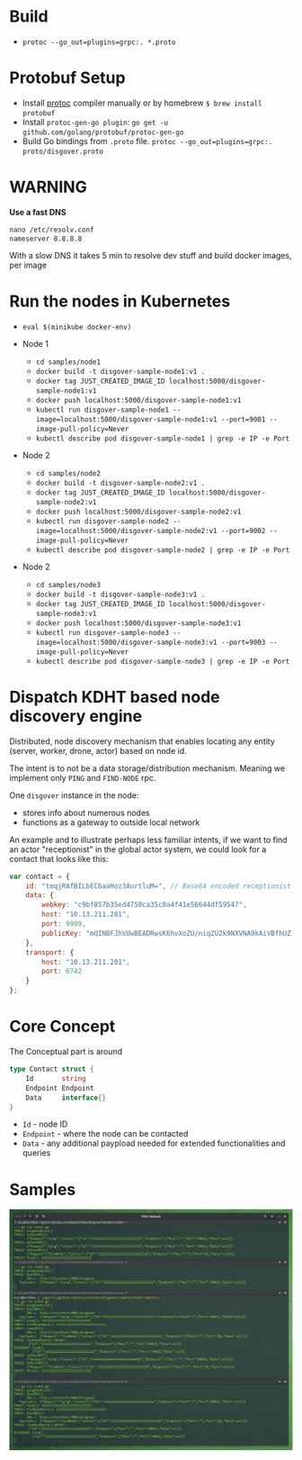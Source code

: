 # Build
- `protoc --go_out=plugins=grpc:. *.proto`

# Protobuf Setup
- Install [protoc](https://github.com/google/protobuf/releases) compiler manually or by homebrew `$ brew install protobuf`
- Install `protoc-gen-go plugin`: `go get -u github.com/golang/protobuf/protoc-gen-go`
- Build Go bindings from `.proto` file. `protoc --go_out=plugins=grpc:. proto/disgover.proto`

# WARNING
__Use a fast DNS__
```shell
nano /etc/resolv.conf
nameserver 8.8.8.8
```
With a slow DNS it takes 5 min to resolve dev stuff and build docker images, per image


# Run the nodes in Kubernetes
- `eval $(minikube docker-env)`
- Node 1
    - `cd samples/node1`
    - `docker build -t disgover-sample-node1:v1 .`
    - `docker tag JUST_CREATED_IMAGE_ID localhost:5000/disgover-sample-node1:v1`
    - `docker push localhost:5000/disgover-sample-node1:v1`
    - `kubectl run disgover-sample-node1 --image=localhost:5000/disgover-sample-node1:v1 --port=9001 --image-pull-policy=Never`
    - `kubectl describe pod disgover-sample-node1 | grep -e IP -e Port`

- Node 2
    - `cd samples/node2`
    - `docker build -t disgover-sample-node2:v1 .`
    - `docker tag JUST_CREATED_IMAGE_ID localhost:5000/disgover-sample-node2:v1`
    - `docker push localhost:5000/disgover-sample-node2:v1`
    - `kubectl run disgover-sample-node2 --image=localhost:5000/disgover-sample-node2:v1 --port=9002 --image-pull-policy=Never`
    - `kubectl describe pod disgover-sample-node2 | grep -e IP -e Port`

- Node 2
    - `cd samples/node3`
    - `docker build -t disgover-sample-node3:v1 .`
    - `docker tag JUST_CREATED_IMAGE_ID localhost:5000/disgover-sample-node3:v1`
    - `docker push localhost:5000/disgover-sample-node3:v1`
    - `kubectl run disgover-sample-node3 --image=localhost:5000/disgover-sample-node3:v1 --port=9003 --image-pull-policy=Never`
    - `kubectl describe pod disgover-sample-node3 | grep -e IP -e Port`



# Dispatch KDHT based node discovery engine
Distributed, node discovery mechanism that enables locating any 
entity (server, worker, drone, actor) based on node id.

The intent is to not be a data storage/distribution mechanism.
Meaning we implement only `PING` and `FIND-NODE` rpc.

One `disgover` instance in the node:
- stores info about numerous nodes
- functions as a gateway to outside local network

An example and to illustrate perhaps less familiar intents, if we 
want to find an actor "receptionist" in the global actor system, 
we could look for a contact that looks like this:
```javascript
var contact = {
    id: "tmqjRAfBILbEC6aaHoz3AurtluM=", // Base64 encoded receptionist address
    data: {
        webkey: "c9bf857b35ed4750ca35c0a4f41e56644df59547",
        host: "10.13.211.201",
        port: 9999,
        publicKey: "mQINBFJhVUwBEADRwsK6hvXoZU/niqZU2k9NXVNA9kAiVBfhUZ...WYco9YzK2K1Q="
    },
    transport: {
        host: "10.13.211.201",
        port: 6742
    }
};
```

# Core Concept
The Conceptual part is around
```go
type Contact struct {
	Id       string
	Endpoint Endpoint
	Data     interface{}
}
```

- `Id` - node ID
- `Endpoint` - where the node can be contacted
- `Data` - any additional paypload needed for extended functionalities and queries


# Samples
![](nodes.png "")

